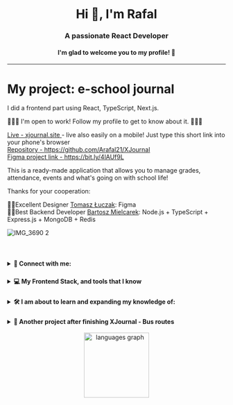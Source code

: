 ###

<h1 align="center">Hi 👋, I'm Rafal</h1>
<h3 align="center">A passionate React Developer</h3>
<h4 align="center">I'm glad to welcome you to my profile! 🙌</h4>
<hr/>
<h1>My project: e-school journal</h1>

<p align="left"> 
I did a frontend part using React, TypeScript, Next.js. <br/>
	
🎉🎉🎉
I'm open to work! Follow my profile to get to know about it.
🎉🎉🎉

<a href="https://www.xjournal.site/" rel="noopener">Live - xjournal.site </a> - live also easily on a mobile! Just type this short link into your phone's browser <br/>
<a href="https://github.com/Arafal21/XJournal" rel="noopener">Repository - https://github.com/Arafal21/XJournal</a> <br/>
<a href="https://www.figma.com/design/ixSiVXF9JTwrgxHL12Gz8S/School-Journal---High-Fidelity-Desktop-Mobile?node-id=50-41&p=f" rel="noopener">Figma project link - https://bit.ly/4lAUf9L </a> <br/>
	
This is a ready-made application that allows you to manage grades, attendance, events and what's going on with school life! </p>
Thanks for your cooperation: <br/>

🧑‍💻Excellent Designer [Tomasz Łuczak](https://uxfol.io/de179750): Figma  <br/>
🧑‍💻Best Backend Developer [Bartosz Mielcarek](https://github.com/l4npl): Node.js + TypeScript + Express.js + MongoDB + Redis  <br/>

</p>

![IMG_3690 2](https://github.com/user-attachments/assets/9f097899-590e-4ba1-a832-fe2aa06097a3)


<br />

###



<details><summary><b>📧 Connect with me:</b></summary>
	<br />
    <ul>
        <li><strong>E-mail: </strong> <code>rafaland21@protonmail.com</code></li>
        <li><strong>Linkedin<a href="https://linkedin.com/in/rafaland"> <code>https://linkedin.com/in/rafaland</code> </a> </strong> </li>
        <li><strong>Messenger (fb) <a href="https://facebook.com/rafalandrz"> <code>https://facebook.com/rafalandr</code></a></strong> </li>
    </ul>
			<div>
		<img align="left" width="250" src="https://repository-images.githubusercontent.com/507089682/889a6863-d25c-4a54-b2c5-8efad7260eeb" /></div>
		<div align="right">
		<br />
		<br />
		<p align="left">📝 I'm open to work in office/remotely in New York USA or Warsaw PL </p>
	</div>
	
<br />
<br />
<br />
<br />
</details>



###

<details><summary><b>💻 My Frontend Stack, and tools that I know</b></summary>
<br/>

#### My Frontend Stack:
![My Skills](https://skillicons.dev/icons?i=nextjs,react,typescript,javascript,sass,html,css)


#### Other tools that I know:
![My Skills](https://skillicons.dev/icons?i=tailwind,vite,gulp,vercel,vscode,git,figma,jest,postman)


<br />
</details>

###

<details><summary><b>🛠️ I am about to learn and expanding my knowledge of:</b></summary>
<br />
 

#### I'm expanding my knowledge of:
![My Skills](https://skillicons.dev/icons?i=next,react,typescript,javascript,tailwind)


#### I'm about to learn:
![My Skills](https://skillicons.dev//icons?i=python,nodejs,mongo)




<br />
<br />
</details>

###
<details><summary><b>🎯 Another project after finishing XJournal - Bus routes </b></summary>
<br/>
<a href="https://github.com/Arafal21/bus-routes-app-coming-soon">💻https://github.com/Arafal21/bus-routes-app-coming-soon</a>
<br/>
<br />
<br />

</details>





<br/>

<div align="center">
  <img src="https://github-readme-stats.vercel.app/api/top-langs?username=Arafal21&locale=en&hide_title=false&layout=compact&card_width=320&langs_count=5&theme=dracula&hide_border=false" height="150" alt="languages graph"  />
</div>
